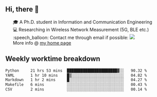 <h2 > Hi, there 👋 </h3>

<div >
 <ul>
 🎓 A Ph.D. student in Information and Communication Engineering <br>
 💻 Researching in Wireless Network Measurement (5G, BLE etc.)<br>
 :speech_balloon: Contact me through email if possible: <a href="mailto:ethanjia@sjtu.edu.cn"><img src="https://img.shields.io/badge/-ethanjia@sjtu.edu.cn-c14438?style=plastic&logo=Gmail&logoColor=white&link=mailto:mailto:ethanjia@sjtu.edu.cn"></a> <br>
  More info @ <a href="https://haifengjia.github.io">my home page</a>
 </ul>
</div>

<h2 >
Weekly worktime breakdown
</h1>


<!--START_SECTION:waka-->

```txt
Python     21 hrs 53 mins  ██████████████████████▓░░   90.32 %
YAML       1 hr 10 mins    █▒░░░░░░░░░░░░░░░░░░░░░░░   04.82 %
Markdown   1 hr 2 mins     █░░░░░░░░░░░░░░░░░░░░░░░░   04.27 %
Makefile   6 mins          ░░░░░░░░░░░░░░░░░░░░░░░░░   00.43 %
CSV        2 mins          ░░░░░░░░░░░░░░░░░░░░░░░░░   00.14 %
```

<!--END_SECTION:waka-->


